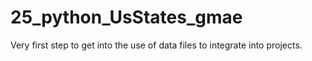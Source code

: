 # 25_python_UsStates_gmae
Very first step to get into the use of data files to integrate into projects.
